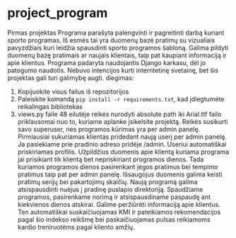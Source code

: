 # project_program
Pirmas projektas
Programa parašyta palengvinti ir pagreitinti darbą kuriant sporto programas. Iš esmės tai yra duomenų bazė pratimų su vizualiais pavyzdžiais kuri leidžia spausdinti sporto programos šabloną. 
Galima pildyti duomenų bazę pratimais ar naujais klientais, taip pat kaupiant informaciją ir apie klientus. Programa padaryta naudojantis Django karkasu, dėl jo patogumo naudotis. Nebuvo intencijos kurti interntetinę svetainę, bet šis projektas gali turi galimybę augti.
diegimas: 
1. Kopijuokite visus failus iš repozitorijos
2. Paleiskite komandą `pip install -r requirements.txt`, kad įdiegtumėte reikalingas bibliotekas
3. views.py faile 48 eilutėje reikės nurodyti absolute path iki Arial.ttf failo priklausomai nuo to, kuriame aplanke įsikelsite projektą.
Reikės susikurti savo superuser, nes programos kūrimas yra per admin panelę.
Pirmiausiai sukuriamas klientas pridedant naują userį per admin panelę. Ja pasiekiame prie pradinio adreso pridėje /admin. Useriui automatiškai priskiriamas profilis. Užpildžius duomenis apie klientą kuriama programa jai prisikiant tik klientą bet nepriskiriant programos dienos.
Tada kuriamos programos dienos pasirenkant jėgos pratimus bei tempimo pratimus taip pat per admin panelę. Išsaugojus duomenis galima keisti pratimų serijų bei pakartojimų skaičių.
Naują programą galima atsispausdinti nuėjus į pradinę puslapio direktoriją. Spaudžiame programos, pasirenkame norimą ir atsispausdiname paspaudę ant kiekvienos dienos atskirai.
Galime peržiūrėti informaciją apie klientus. Ten automatiškai suskaičiuojamas KMI ir pateikiamos rekomendacijos pagal šio indekso reikšmę bei paskaičiuojamas pulsas reikiamoms kardio treniruotėms pagal kliento amžių. 
